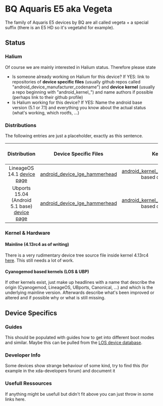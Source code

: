 # BQ Aquaris E5 aka Vegeta

The family of Aquaris E5 devices by BQ are all called vegeta +  a special suffix (there is an E5 HD so it's vegetahd for example).

## Status

### Halium

Of course we are mainly interested in Halium status. Therefore please state 

* Is someone already working on Halium for this device? If YES: link to repositories of **device specific files** (usually github repos called "android_device_manufacturer_codename") and **device kernel** (usually a repo beginning with "android_kernel_") and name authors if possible (perhaps link to their github profile)
* Is Halium working for this device? If YES: Name the android base version (5.1 or 7.1) and everything you know about the actual status (what's working, which rootfs, ...)

### Distributions

The following entries are just a placeholder, exactly as this sentence.

|               Distribution               |          Device Specific Files           |                  Kernel                  | What works | What doesn't work |
| :--------------------------------------: | :--------------------------------------: | :--------------------------------------: | :--------: | :---------------: |
| LineageOS 14.1 [device page](https://wiki.lineageos.org/devices/hammerhead) | [android_device_lge_hammerhead](https://github.com/LineageOS/android_device_lge_hammerhead) | [android_kernel_lge_hammerhead](https://github.com/LineageOS/android_kernel_lge_hammerhead) based on v3.4.0 |     ?      |         ?         |
| Ubports 15.04 (Android 5.1 base) [device page](https://devices.ubports.com/#/hammerhead) | [android_device_lge_hammerhead](https://github.com/ubports/android_device_lge_hammerhead) | [android_kernel_lge_hammerhead](https://github.com/ubports/android_kernel_lge_hammerhead) based on v3.4.0 |     ?      |         ?         |


### Kernel & Hardware
#### Mainline (4.13rc4 as of writing)
There is a very rudimentary device tree source file inside kernel 4.13rc4 [here](https://git.kernel.org/pub/scm/linux/kernel/git/torvalds/linux.git/tree/arch/arm/boot/dts/mt6589-aquaris5.dts?h=v4.13-rc4). This still needs a lot of work.

#### Cyanogemod based kernels (LOS & UBP)
If other kernels exist, just make up headlines with a name that describe the origin (Cyanogemod, LineageOS, UBports, Canonical, ...) and which is the underlying mainline version. Afterwards describe what's been improved or altered and if possible why or what is still missing.

## Device Specifics

### Guides

This should be populated with guides how to get into different boot modes and similar. Maybe this can be pulled from the [LOS device database](https://github.com/LineageOS/lineage_wiki/tree/master/_data/devices).

### Developer Info

Some devices show strange behaviour of some kind, try to find this (for example in the xda-developers forum) and document it

### Usefull Ressources
If anything might be usefull but didn't fit above you can just throw in some links here.